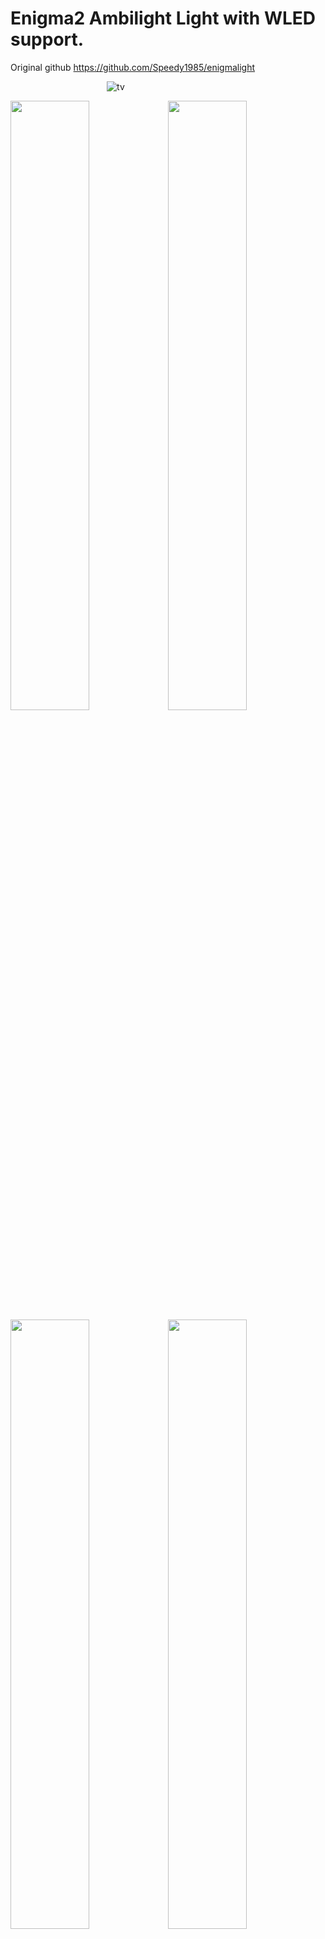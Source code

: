 <h1><strong>Enigma2 Ambilight Light with WLED support.</strong></h1>

Original github https://github.com/Speedy1985/enigmalight

&ensp;&thinsp;&ensp;&thinsp;&ensp;&thinsp;&ensp;&thinsp;&ensp;&thinsp;&ensp;&thinsp;&ensp;&thinsp;&ensp;&thinsp;&ensp;&thinsp;&ensp;&thinsp;&ensp;&thinsp;&ensp;&thinsp;&ensp;&thinsp;&ensp;&thinsp;&ensp;&thinsp;&ensp;  ![tv](https://user-images.githubusercontent.com/73450566/162425242-250a63f4-0758-44d6-9525-96bce0fb1642.png)

<img src="https://user-images.githubusercontent.com/73450566/162420216-71aa200d-5698-4a79-9da5-d7e9156308b3.jpg" width="50%" height="50%"><img src="https://user-images.githubusercontent.com/73450566/162420221-d255f376-a70d-42e8-a429-154dc5bb9fc9.jpg" width="50%" height="50%">
<img src="https://user-images.githubusercontent.com/73450566/162420224-1ead8495-f642-4d84-8146-6eb83711b6f6.jpg" width="50%" height="50%"><img src="https://user-images.githubusercontent.com/73450566/162421868-04e787a8-b0bd-422e-a7be-6f1647a46382.jpg" width="50%" height="50%">








<img src="https://user-images.githubusercontent.com/73450566/162451290-123fd227-b675-43f3-8534-369dab83a8b0.png" width="25%" height="25%"><h3>I'm a total amateur. I'm not responsible for bricked receivers.If you know what you are doing please continue.</h3>









To install Enigmalight on your box:
1. Copy the [elight-addons] folder to your receiver /home/ 
2. Copy the [EnigmaLight] folder to your receiver /usr/lib/enigma2/python/Plugins/Extensions/
3. Reboot your receiver

Plugin tested on :


|**Receiver**|**Software**|
|:---:|:---:|
|Zgemma H92S|PKTeam Hyperion.7.1|
